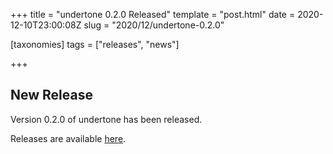 +++
title = "undertone 0.2.0 Released"
template = "post.html"
date = 2020-12-10T23:00:08Z
slug = "2020/12/undertone-0.2.0"

[taxonomies]
tags = ["releases", "news"]

+++

## New Release

Version 0.2.0 of undertone has been released.

Releases are available [here](https://github.com/ut-proj/undertone/tags).
